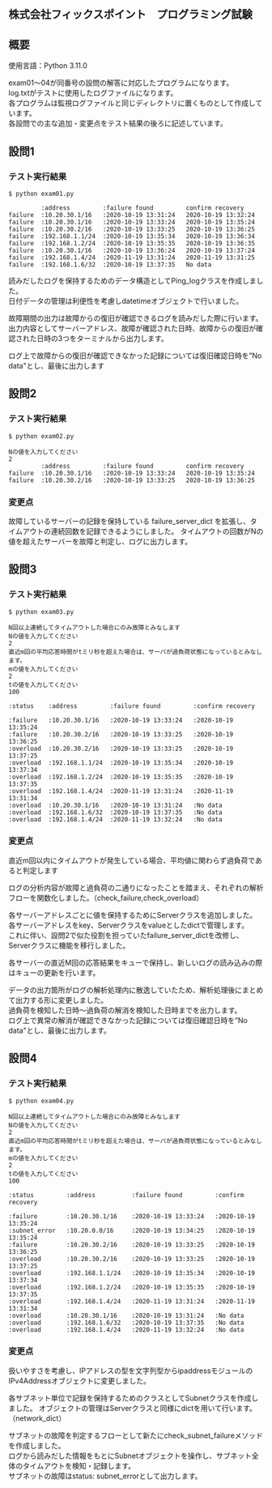 ## 株式会社フィックスポイント　プログラミング試験

## 概要
使用言語：Python 3.11.0 

exam01～04が同番号の設問の解答に対応したプログラムになります。  
log.txtがテストに使用したログファイルになります。  
各プログラムは監視ログファイルと同じディレクトリに置くものとして作成しています。  
各設問での主な追加・変更点をテスト結果の後ろに記述しています。

## 設問1
### テスト実行結果

```
$ python exam01.py

         :address         :failure found         confirm recovery
failure  :10.20.30.1/16   :2020-10-19 13:31:24   2020-10-19 13:32:24
failure  :10.20.30.1/16   :2020-10-19 13:33:24   2020-10-19 13:35:24
failure  :10.20.30.2/16   :2020-10-19 13:33:25   2020-10-19 13:36:25
failure  :192.168.1.1/24  :2020-10-19 13:35:34   2020-10-19 13:36:34
failure  :192.168.1.2/24  :2020-10-19 13:35:35   2020-10-19 13:36:35
failure  :10.20.30.1/16   :2020-10-19 13:36:24   2020-10-19 13:37:24
failure  :192.168.1.4/24  :2020-11-19 13:31:24   2020-11-19 13:31:25
failure  :192.168.1.6/32  :2020-10-19 13:37:35   No data
```

読みだしたログを保持するためのデータ構造としてPing_logクラスを作成しました。  
日付データの管理は利便性を考慮しdatetimeオブジェクトで行いました。

故障期間の出力は故障からの復旧が確認できるログを読みだした際に行います。
出力内容としてサーバーアドレス、故障が確認された日時、故障からの復旧が確認された日時の3つをターミナルから出力します。

ログ上で故障からの復旧が確認できなかった記録については復旧確認日時を”No data"とし、最後に出力します

## 設問2
### テスト実行結果

```
$ python exam02.py

Nの値を入力してください
2
         :address         :failure found         confirm recovery
failure  :10.20.30.1/16   :2020-10-19 13:33:24   2020-10-19 13:35:24
failure  :10.20.30.2/16   :2020-10-19 13:33:25   2020-10-19 13:36:25
```
### 変更点

故障しているサーバーの記録を保持している failure_server_dict を拡張し、タイムアウトの連続回数を記録できるようにしました。
タイムアウトの回数がNの値を超えたサーバーを故障と判定し、ログに出力します。


## 設問3
### テスト実行結果

```
$ python exam03.py

N回以上連続してタイムアウトした場合にのみ故障とみなします
Nの値を入力してください
2
直近m回の平均応答時間がtミリ秒を超えた場合は、サーバが過負荷状態になっているとみなします。
mの値を入力してください
2
tの値を入力してください
100

:status    :address         :failure found         :confirm recovery   

:failure   :10.20.30.1/16   :2020-10-19 13:33:24   :2020-10-19 13:35:24
:failure   :10.20.30.2/16   :2020-10-19 13:33:25   :2020-10-19 13:36:25
:overload  :10.20.30.2/16   :2020-10-19 13:33:25   :2020-10-19 13:37:25
:overload  :192.168.1.1/24  :2020-10-19 13:35:34   :2020-10-19 13:37:34
:overload  :192.168.1.2/24  :2020-10-19 13:35:35   :2020-10-19 13:37:35
:overload  :192.168.1.4/24  :2020-11-19 13:31:24   :2020-11-19 13:31:34
:overload  :10.20.30.1/16   :2020-10-19 13:31:24   :No data
:overload  :192.168.1.6/32  :2020-10-19 13:37:35   :No data
:overload  :192.168.1.4/24  :2020-11-19 13:32:24   :No data
```
### 変更点

直近m回以内にタイムアウトが発生している場合、平均値に関わらず過負荷であると判定します

ログの分析内容が故障と過負荷の二通りになったことを踏まえ、それぞれの解析フローを関数化しました。（check_failure,check_overload）

各サーバーアドレスごとに値を保持するためにServerクラスを追加しました。  
各サーバーアドレスをkey、Serverクラスをvalueとしたdictで管理します。  
これに伴い、設問2で似た役割を担っていたfailure_server_dictを改修し、Serverクラスに機能を移行しました。

各サーバーの直近M回の応答結果をキューで保持し、新しいログの読み込みの際はキューの更新を行います。

データの出力箇所がログの解析処理内に散逸していたため、解析処理後にまとめて出力する形に変更しました。  
過負荷を検知した日時～過負荷の解消を検知した日時までを出力します。  
ログ上で異常の解消が確認できなかった記録については復旧確認日時を”No data"とし、最後に出力します。  

## 設問4
### テスト実行結果

```
$ python exam04.py

N回以上連続してタイムアウトした場合にのみ故障とみなします
Nの値を入力してください
2
直近m回の平均応答時間がtミリ秒を超えた場合は、サーバが過負荷状態になっているとみなします。
mの値を入力してください
2
tの値を入力してください
100

:status         :address          :failure found         :confirm recovery

:failure        :10.20.30.1/16    :2020-10-19 13:33:24   :2020-10-19 13:35:24
:subnet_error   :10.20.0.0/16     :2020-10-19 13:34:25   :2020-10-19 13:35:24
:failure        :10.20.30.2/16    :2020-10-19 13:33:25   :2020-10-19 13:36:25
:overload       :10.20.30.2/16    :2020-10-19 13:33:25   :2020-10-19 13:37:25
:overload       :192.168.1.1/24   :2020-10-19 13:35:34   :2020-10-19 13:37:34
:overload       :192.168.1.2/24   :2020-10-19 13:35:35   :2020-10-19 13:37:35
:overload       :192.168.1.4/24   :2020-11-19 13:31:24   :2020-11-19 13:31:34
:overload       :10.20.30.1/16    :2020-10-19 13:31:24   :No data
:overload       :192.168.1.6/32   :2020-10-19 13:37:35   :No data
:overload       :192.168.1.4/24   :2020-11-19 13:32:24   :No data
```
### 変更点

扱いやすさを考慮し、IPアドレスの型を文字列型からipaddressモジュールのIPv4Addressオブジェクトに変更しました。

各サブネット単位で記録を保持するためのクラスとしてSubnetクラスを作成しました。
オブジェクトの管理はServerクラスと同様にdictを用いて行います。（network_dict）

サブネットの故障を判定するフローとして新たにcheck_subnet_failureメソッドを作成しました。  
ログから読みだした情報をもとにSubnetオブジェクトを操作し、サブネット全体のタイムアウトを検知・記録します。  
サブネットの故障はstatus: subnet_errorとして出力します。